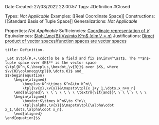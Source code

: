<br />
<br />

Date Created: 27/03/2022 22:00:57
Tags: #Definition #Closed 

Types: _Not Applicable_
Examples: [[Real Coordinate Space]]
Constructions: [[Standard Basis of Tuple Space]]
Generalizations: _Not Applicable_

Properties: _Not Applicable_
Sufficiencies: [Coordinate representation of $V$](Coordinate%20Representation%20of%20Finite-dim.%20Vector%20Spaces.md)
Equivalences: [$\phi_\mc{B}:V\simto K^n$ ($\dim V=n$)](Linear%20isomorphism%20between%20finite-dim%20vector%20spaces%20and%20tuple%20spaces.md)
Justifications: [Direct product of vector spaces/function spaces are vector spaces](Direct%20product%20of%20vector%20spaces;%20function%20spaces%20are%20vector%20spaces.md)

``` ad-Definition
title: Definition.

_Let $\tpl{K,+,\cdot}$ be a field and fix $n\in\N^\ast$. The **$n$-tuple space over $K$** is the vector space $\tpl{K^n,K,\boxplus,\boxdot,\v{0}}$ over $K$, where $\v{0}\coloneqq\tpl{0,\dots,0}$ and_
$$\begin{equation}
    \begin{aligned}
        \boxplus:K^n\times K^n&\to K^n\\
        \tpl{\v{x},\v{y}}&\mapsto\tpl{x_1+y_1,\dots,x_n+y_n}
    \end{aligned}\ \ \ \ \ \ \ \ \textrm{\it{and}}\ \ \ \ \ \ \ \ 
    \begin{aligned}
        \boxdot:K\times K^n&\to K^n\\
        \tpl{\alpha,\v{x}}&\mapsto\tpl{\alpha\cdot x_1,\dots,\alpha\cdot x_n}.
    \end{aligned}
\end{equation}$$

```
